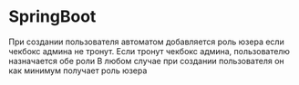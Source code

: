 # SpringBoot
При создании пользователя автоматом добавляется роль юзера если чекбокс админа не тронут. Если тронут чекбокс админа, пользователю назначается обе роли
В любом случае при создании пользователя он как минимум получает роль юзера
